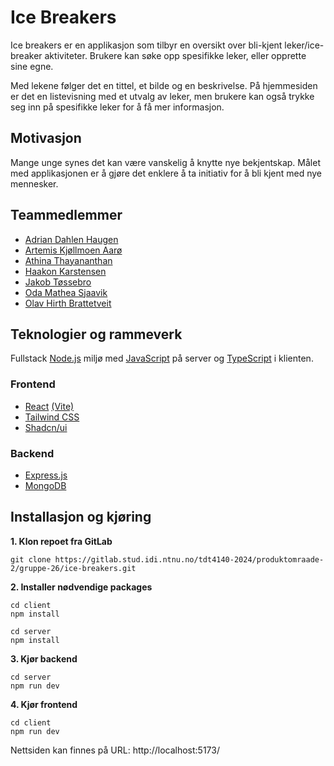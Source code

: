 # Ice Breakers
Ice breakers er en applikasjon som tilbyr en oversikt over bli-kjent leker/ice-breaker aktiviteter. Brukere kan søke opp spesifikke leker, eller opprette sine egne.

Med lekene følger det en tittel, et bilde og en beskrivelse. På hjemmesiden er det en listevisning med et utvalg av leker, men brukere kan også trykke seg inn på spesifikke leker for å få mer informasjon.

## Motivasjon
Mange unge synes det kan være vanskelig å knytte nye bekjentskap. Målet med applikasjonen er å gjøre det enklere å ta initiativ for å bli kjent med nye mennesker. 

## Teammedlemmer
- [Adrian Dahlen Haugen](https://gitlab.stud.idi.ntnu.no/adriandh)
- [Artemis Kjøllmoen Aarø](https://gitlab.stud.idi.ntnu.no/joakiaa)
- [Athina Thayananthan](https://gitlab.stud.idi.ntnu.no/athinat)
- [Haakon Karstensen](https://gitlab.stud.idi.ntnu.no/haakkar)
- [Jakob Tøssebro](https://gitlab.stud.idi.ntnu.no/jakobto)
- [Oda Mathea Sjaavik](https://gitlab.stud.idi.ntnu.no/odamsj)
- [Olav Hirth Brattetveit](https://gitlab.stud.idi.ntnu.no/olavhbr)

## Teknologier og rammeverk
Fullstack [Node.js](https://nodejs.org/en) miljø med [JavaScript](https://www.javascript.com/) på server og [TypeScript](https://www.typescriptlang.org/) i klienten.
### Frontend
- [React](https://react.dev/) [(Vite)](https://vitejs.dev/)
- [Tailwind CSS](https://tailwindcss.com/)
- [Shadcn/ui](https://ui.shadcn.com/)

### Backend
- [Express.js](https://expressjs.com/)
- [MongoDB](https://www.mongodb.com/)

## Installasjon og kjøring
**1. Klon repoet fra GitLab**

`git clone https://gitlab.stud.idi.ntnu.no/tdt4140-2024/produktomraade-2/gruppe-26/ice-breakers.git`

**2. Installer nødvendige packages**
```shell
cd client
npm install
```
```shell
cd server
npm install
```
**3. Kjør backend**
```shell
cd server
npm run dev
```
**4. Kjør frontend**
```shell
cd client
npm run dev
```
Nettsiden kan finnes på URL: http://localhost:5173/
